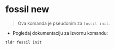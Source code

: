 # fossil new

> Ova komanda je pseudonim za  `fossil init`.

- Pogledaj dokumentaciju za izvornu komandu:

`tldr fossil init`
